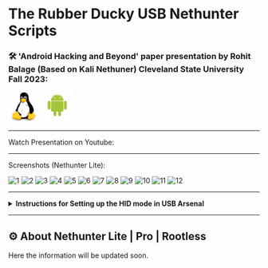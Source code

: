 # The Rubber Ducky USB Nethunter Scripts

### :hammer_and_wrench: 'Android Hacking and Beyond' paper presentation by Rohit Balage (Based on Kali Nethuner) Cleveland State University Fall 2023:

<div>
 <img src="https://github.com/devicons/devicon/blob/master/icons/linux/linux-original.svg" title="Spring" alt="Spring" width="60" height="60"/>&nbsp;
  <img src="https://github.com/devicons/devicon/blob/master/icons/android/android-original-wordmark.svg" title="Firebase" alt="Firebase" width="60" height="60"/>&nbsp;
</div>


 ---

 Watch Presentation on Youtube:
   <Link will be updated soon>

 ---


Screenshots (Nethunter Lite):

 ![1](https://github.com/rohitbalage/Rubber-Ducky-USB-Attacks-Nethunter/assets/35831574/acc178f6-6ad6-47f1-9405-dd304e510d60)
![2](https://github.com/rohitbalage/Rubber-Ducky-USB-Attacks-Nethunter/assets/35831574/0b0b5101-205a-47b7-a47f-a56656d5d77c)
![3](https://github.com/rohitbalage/Rubber-Ducky-USB-Attacks-Nethunter/assets/35831574/f5341c9d-829c-486c-ad12-901db86dce24)
![4](https://github.com/rohitbalage/Rubber-Ducky-USB-Attacks-Nethunter/assets/35831574/c84beae3-747f-4e51-9955-6b6e0ad26209)
![5](https://github.com/rohitbalage/Rubber-Ducky-USB-Attacks-Nethunter/assets/35831574/666eabc3-c2ac-4e0f-8dcb-b59cee2f1192)
![6](https://github.com/rohitbalage/Rubber-Ducky-USB-Attacks-Nethunter/assets/35831574/acaeedba-2ac4-4f3a-80db-e3e83cbbefbc)
![7](https://github.com/rohitbalage/Rubber-Ducky-USB-Attacks-Nethunter/assets/35831574/9f41d742-ff46-4b2b-b932-611f36a14ff5)
![8](https://github.com/rohitbalage/Rubber-Ducky-USB-Attacks-Nethunter/assets/35831574/404a56c3-7d5b-43ab-8bbe-d6206decbbfe)
![9](https://github.com/rohitbalage/Rubber-Ducky-USB-Attacks-Nethunter/assets/35831574/72b5730b-af52-4d8d-b913-654e524c5e80)
![10](https://github.com/rohitbalage/Rubber-Ducky-USB-Attacks-Nethunter/assets/35831574/b338872a-9962-4cc7-a624-f36b2c4a8223)
![11](https://github.com/rohitbalage/Rubber-Ducky-USB-Attacks-Nethunter/assets/35831574/29f12eb4-0599-437f-9120-a91857004c5f)
![12](https://github.com/rohitbalage/Rubber-Ducky-USB-Attacks-Nethunter/assets/35831574/5f02ef45-2c50-4a2b-b42b-6297d16745dd)

---

<details>
  <summary><b>Instructions for Setting up the HID mode in USB Arsenal</b></summary>
  
  ### Step-by-step instructions for deploying to Heroku
  
  1. Firstly download Kali app store official app  from [link](https://store.nethunter.com/en/)
  2. Now after you download the app download The official Nethunter app on your Mobile
  3. Once you download the app, on the right hand side navigation bar there will be an option of "USB Arsenal"
  4. Once you click on it, the tab will show you the screen with Target Machine  For windows set:  Target machine: Windows; USB function: HID; ADB: disable.  click below "Set USB function and then "Save to Database"  
  5. You can confirm it from Home screen where you will see HID Status.  /dev/hidg0  /n  /dev/hidg1 

</details>


---




## ⚙ About Nethunter Lite | Pro | Rootless 

Here the information will be updated soon.